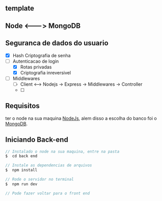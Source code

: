 ## template

<p aligin="center">

</p>

## Node <---> MongoDB


## Seguranca de dados do usuario

* [x] Hash Criptografia de senha
* [ ] Autenticacao de login
  * [x] Rotas privadas
  * [x] Criptografia inreversivel
* [ ] Middlewares
  * [ ] Client <--> Nodejs -> Express -> Middlewares -> Controller
  * [ ] 
 


## Requisitos

ter o node na sua maquina [NodeJs](https://nodejs.org/en), alem disso a escolha do banco foi o [MongoDB](https://www.mongodb.com/pt-br).

## Iniciando Back-end

```js
// Instalado o node na sua maquina, entre na pasta
$  cd back end

// Instale as dependencias de arquivos
$  npm install

// Rode o servidor no terminal
$  npm run dev

// Pode fazer voltar para o front end
```

